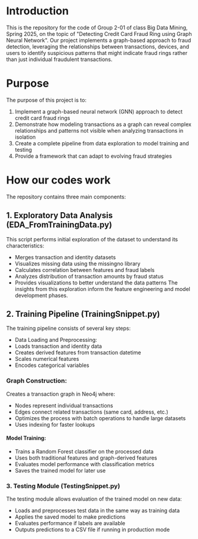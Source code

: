 # Introduction
This is the repository for the code of Group 2-01 of class Big Data Mining, Spring 2025, on the topic of "Detecting Credit Card Fraud Ring using Graph Neural Network". Our project implements a graph-based approach to fraud detection, leveraging the relationships between transactions, devices, and users to identify suspicious patterns that might indicate fraud rings rather than just individual fraudulent transactions.

# Purpose
The purpose of this project is to:
1. Implement a graph-based neural network (GNN) approach to detect credit card fraud rings
2. Demonstrate how modeling transactions as a graph can reveal complex relationships and patterns not visible when analyzing transactions in isolation
3. Create a complete pipeline from data exploration to model training and testing
4. Provide a framework that can adapt to evolving fraud strategies

# How our codes work
The repository contains three main components:
## 1. Exploratory Data Analysis (EDA_FromTrainingData.py)
This script performs initial exploration of the dataset to understand its characteristics:
- Merges transaction and identity datasets
- Visualizes missing data using the missingno library
- Calculates correlation between features and fraud labels
- Analyzes distribution of transaction amounts by fraud status
- Provides visualizations to better understand the data patterns
The insights from this exploration inform the feature engineering and model development phases.
## 2. Training Pipeline (TrainingSnippet.py)
The training pipeline consists of several key steps:

- Data Loading and Preprocessing:
- Loads transaction and identity data
- Creates derived features from transaction datetime
- Scales numerical features
- Encodes categorical variables


### Graph Construction:

Creates a transaction graph in Neo4j where:

- Nodes represent individual transactions
- Edges connect related transactions (same card, address, etc.)
- Optimizes the process with batch operations to handle large datasets
- Uses indexing for faster lookups


#### Model Training:
- Trains a Random Forest classifier on the processed data
- Uses both traditional features and graph-derived features
- Evaluates model performance with classification metrics
- Saves the trained model for later use

### 3. Testing Module (TestingSnippet.py)
The testing module allows evaluation of the trained model on new data:

- Loads and preprocesses test data in the same way as training data
- Applies the saved model to make predictions
- Evaluates performance if labels are available
- Outputs predictions to a CSV file if running in production mode

